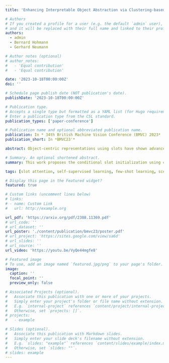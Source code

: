 ```yaml
---
title: 'Enhancing Interpretable Object Abstraction via Clustering-based Slot Initialization'

# Authors
# If you created a profile for a user (e.g. the default `admin` user), write the username (folder name) here
# and it will be replaced with their full name and linked to their profile.
authors:
  - admin
  - Bernard Hohmann
  - Gerhard Neumann

# Author notes (optional)
# author_notes:
#   - 'Equal contribution'
#   - 'Equal contribution'

date: '2023-10-18T00:00:00Z'
doi: ''

# Schedule page publish date (NOT publication's date).
publishDate: '2023-10-18T00:00:00Z'

# Publication type.
# Accepts a single type but formatted as a YAML list (for Hugo requirements).
# Enter a publication type from the CSL standard.
publication_types: ['paper-conference']

# Publication name and optional abbreviated publication name.
publication: In * 34th British Machine Vision Conference (BMVC) 2023*
publication_short: In *BMVC23'*

abstract: Object-centric representations using slots have shown advances towards efficient, flexible and interpretable abstraction from low-level perceptual features in a compositional scene. Current approaches randomize the initial state of slots followed by an iterative refinement. As we show in this paper, the random slot initialization significantly affects the accuracy of the final slot prediction. Moreover, current approaches require a predetermined number of slots from prior knowledge of the data, which limits the applicability in the real world. In our work, we initialize the slot representations with clustering algorithms conditioned on the perceptual input features. This requires an additional layer in the architecture to initialize the slots given the identified clusters. We design permutation invariant and permutation equivariant versions of this layer to enable the exchangeable slot representations after clustering. Additionally, we employ mean-shift clustering to automatically identify the number of slots for a given scene. We evaluate our method on object discovery and novel view synthesis tasks with various datasets. The results show that our method outperforms prior works consistently, especially for complex scenes.

# Summary. An optional shortened abstract.
summary: This work proposes the conditional slot initialization using clustering algorithms instead of random initialization and allows to generate flexible number of slots. Furthermore, it analyzes the effect of permutation symmetry including invariance and equivariance on the object-centric slot representations indicating the permutation equivariant mean-shift model presents notable advances especially for complex scenes.

tags: [slot attention, self-supervised learning, few-shot learning, scene understanding, novel view synthesis]

# Display this page in the Featured widget?
featured: true

# Custom links (uncomment lines below)
# links:
# - name: Custom Link
#   url: http://example.org

url_pdf: 'https://arxiv.org/pdf/2308.11369.pdf'
# url_code: ''
# url_dataset: ''
url_poster: './content/publication/bmvc23/poster.pdf'
# url_project: 'https://sites.google.com/view/sa6d'
# url_slides: ''
# url_source: ''
url_video: 'https://youtu.be/VyQe44mgfe8'

# Featured image
# To use, add an image named `featured.jpg/png` to your page's folder.
image:
  caption: ''
  focal_point: ''
  preview_only: false

# Associated Projects (optional).
#   Associate this publication with one or more of your projects.
#   Simply enter your project's folder or file name without extension.
#   E.g. `internal-project` references `content/project/internal-project/index.md`.
#   Otherwise, set `projects: []`.
# projects:
#   - example

# Slides (optional).
#   Associate this publication with Markdown slides.
#   Simply enter your slide deck's filename without extension.
#   E.g. `slides: "example"` references `content/slides/example/index.md`.
#   Otherwise, set `slides: ""`.
# slides: example
---
```


<!-- {{% callout note %}}
Click the _Cite_ button above to demo the feature to enable visitors to import publication metadata into their reference management software.
{{% /callout %}}

{{% callout note %}}
Create your slides in Markdown - click the _Slides_ button to check out the example.
{{% /callout %}}

Add the publication's **full text** or **supplementary notes** here. You can use rich formatting such as including [code, math, and images](https://wowchemy.com/docs/content/writing-markdown-latex/). -->
